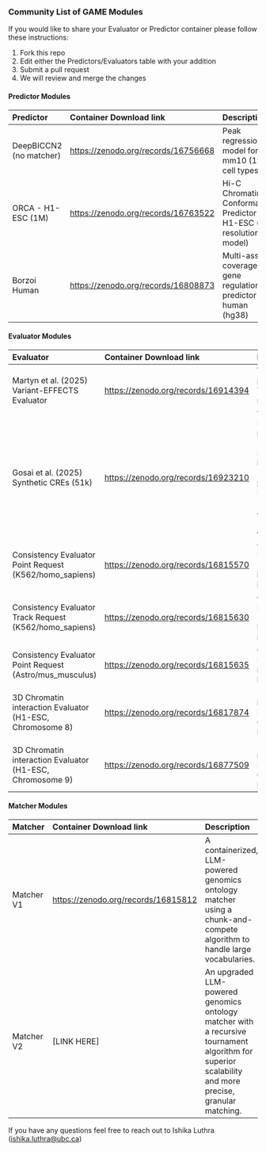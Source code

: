 ### Community List of GAME Modules

If you would like to share your Evaluator or Predictor container please follow these instructions:

1. Fork this repo
2. Edit either the Predictors/Evaluators table with your addition
3. Submit a pull request
4. We will review and merge the changes

#### Predictor Modules


| Predictor  | Container Download link  | Description |
| :------------ |:---------------| :-----|
| DeepBICCN2 (no matcher)              |  https://zenodo.org/records/16756668             | Peak regression model for mm10 (19 cell types)       |
| ORCA - H1-ESC (1M)              |  https://zenodo.org/records/16763522             | Hi-C Chromatin Conformation Predictor for H1-ESC (1M resolution model)       |
| Borzoi Human              |  https://zenodo.org/records/16808873             | Multi-assay coverage and gene regulation predictor for human (hg38)       |


#### Evaluator Modules


| Evaluator  | Container Download link  | Description |
| :------------ |:---------------| :-----|
| Martyn et al. (2025) Variant-EFFECTS Evaluator              | https://zenodo.org/records/16914394              | Variant effect predictions in THP-1 monocytes and Jurkat T cells.|
| Gosai et al. (2025) Synthetic CREs (51k)              | https://zenodo.org/records/16923210              | Expression predictions for 51k synthetic sequences in K562 (erythroid precursors), HepG2 (hepatocytes) and SK-N-SH (neuroblastoma) cells|
| Consistency Evaluator Point Request (K562/homo_sapiens)               | https://zenodo.org/records/16815570               | Consistency Evaluator (point) for homo_sapiens in K562        |
| Consistency Evaluator Track Request (K562/homo_sapiens)               | https://zenodo.org/records/16815630               | Consistency Evaluator (track) for homo_sapiens in K562        |
| Consistency Evaluator Point Request (Astro/mus_musculus)               | https://zenodo.org/records/16815635               | Consistency Evaluator for mus_musculus in Astrocytes        |
| 3D Chromatin interaction Evaluator (H1-ESC, Chromosome 8)              | https://zenodo.org/records/16817874               | 3D Chromatin interaction Evaluator - Chromosome 8 in H1-ESC        |
| 3D Chromatin interaction Evaluator (H1-ESC, Chromosome 9)              | https://zenodo.org/records/16877509               | 3D Chromatin interaction Evaluator - Chromosome 9 in H1-ESC        |


#### Matcher Modules


| Matcher  | Container Download link  | Description |
| :------------ |:---------------| :-----|
| Matcher V1               | https://zenodo.org/records/16815812             | A containerized, LLM-powered genomics ontology matcher using a chunk-and-compete algorithm to handle large vocabularies.        |
| Matcher V2               | [LINK HERE]             | An upgraded LLM-powered genomics ontology matcher with a recursive tournament algorithm for superior scalability and more precise, granular matching.        |

If you have any questions feel free to reach out to Ishika Luthra (ishika.luthra@ubc.ca)